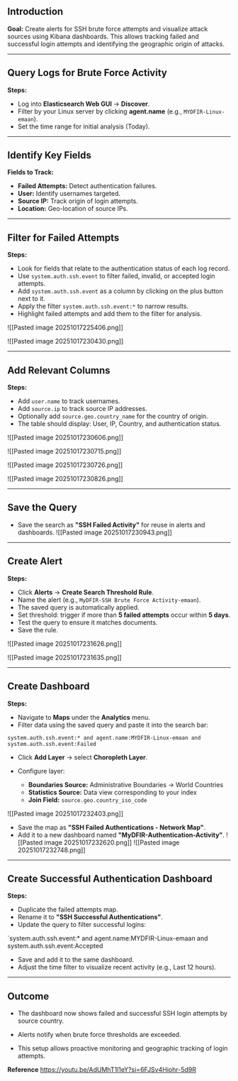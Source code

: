 
## Introduction

**Goal:** Create alerts for SSH brute force attempts and visualize attack sources using Kibana dashboards. This allows tracking failed and successful login attempts and identifying the geographic origin of attacks.

---

## Query Logs for Brute Force Activity

**Steps:**

- Log into **Elasticsearch Web GUI** → **Discover**.
- Filter by your Linux server by clicking **agent.name** (e.g., `MYDFIR-Linux-emaan`).
- Set the time range for initial analysis (Today).

---

## Identify Key Fields

**Fields to Track:**
- **Failed Attempts:** Detect authentication failures.
- **User:** Identify usernames targeted.
- **Source IP:** Track origin of login attempts.
- **Location:** Geo-location of source IPs.

---

## Filter for Failed Attempts

**Steps:**

- Look for fields that relate to the authentication status of each log record.
- Use `system.auth.ssh.event` to filter failed, invalid, or accepted login attempts.
- Add `system.auth.ssh.event` as a column by clicking on the plus button next to it.
- Apply the filter `system.auth.ssh.event:*` to narrow results.
- Highlight failed attempts and add them to the filter for analysis.

![[Pasted image 20251017225406.png]]

![[Pasted image 20251017230430.png]]

---

## Add Relevant Columns

**Steps:**

- Add `user.name` to track usernames.
- Add `source.ip` to track source IP addresses.
- Optionally add `source.geo.country_name` for the country of origin.
- The table should display: User, IP, Country, and authentication status.

![[Pasted image 20251017230606.png]]

![[Pasted image 20251017230715.png]]

![[Pasted image 20251017230726.png]]

![[Pasted image 20251017230826.png]]

---
## Save the Query

- Save the search as **"SSH Failed Activity"** for reuse in alerts and dashboards.
![[Pasted image 20251017230943.png]]

---

## Create Alert

**Steps:**

- Click **Alerts** → **Create Search Threshold Rule**.
- Name the alert (e.g., `MyDFIR-SSH Brute Force Activity-emaan`).
- The saved query is automatically applied.
- Set threshold: trigger if more than **5 failed attempts** occur within **5 days**.
- Test the query to ensure it matches documents.
- Save the rule.

![[Pasted image 20251017231626.png]]

![[Pasted image 20251017231635.png]]

---

## Create Dashboard

**Steps:**

- Navigate to **Maps** under the **Analytics** menu.
- Filter data using the saved query and paste it into the search bar:

`system.auth.ssh.event:* and agent.name:MYDFIR-Linux-emaan and system.auth.ssh.event:Failed`

- Click **Add Layer** → select **Choropleth Layer**.
- Configure layer:
    
    - **Boundaries Source:** Administrative Boundaries → World Countries
    - **Statistics Source:** Data view corresponding to your index
    - **Join Field:** `source.geo.country_iso_code`

![[Pasted image 20251017232403.png]]
- Save the map as **"SSH Failed Authentications - Network Map"**.
- Add it to a new dashboard named **"MyDFIR-Authentication-Activity"**.
![[Pasted image 20251017232620.png]]
![[Pasted image 20251017232748.png]]

---

## Create Successful Authentication Dashboard

**Steps:**

- Duplicate the failed attempts map.
- Rename it to **"SSH Successful Authentications"**.
- Update the query to filter successful logins:
    

`system.auth.ssh.event:* and agent.name:MYDFIR-Linux-emaan and system.auth.ssh.event:Accepted

- Save and add it to the same dashboard.
- Adjust the time filter to visualize recent activity (e.g., Last 12 hours).

---

## Outcome

- The dashboard now shows failed and successful SSH login attempts by source country.
    
- Alerts notify when brute force thresholds are exceeded.
    
- This setup allows proactive monitoring and geographic tracking of login attempts.


**Reference**
https://youtu.be/AdUMhT1l1eY?si=6FJSv4Hiohr-5d9R
